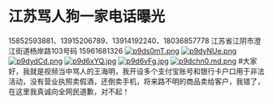 # 江苏骂人狗一家电话曝光
15852593881、13915206789、13914192240、18036857778
江苏省江阴市澄江街道杨岸路103号码 15961681326
[![p9ds0mT.png](https://s1.ax1x.com/2023/05/07/p9ds0mT.png)](https://imgse.com/i/p9ds0mT)
[![p9dyNUe.png](https://s1.ax1x.com/2023/05/07/p9dyNUe.png)](https://imgse.com/i/p9dyNUe)
[![p9dydCd.png](https://s1.ax1x.com/2023/05/07/p9dydCd.png)](https://imgse.com/i/p9dydCd)
[![p9d6xYQ.jpg](https://s1.ax1x.com/2023/05/07/p9d6xYQ.jpg)](https://imgse.com/i/p9d6xYQ)
[![p9d6vFg.jpg](https://s1.ax1x.com/2023/05/07/p9d6vFg.jpg)](https://imgse.com/i/p9d6vFg)
[![p9dchn0.md.png](https://s1.ax1x.com/2023/05/07/p9dchn0.md.png)](https://imgse.com/i/p9dchn0)
#大家好，我就是视频当中骂人的王海明，我开设多个支付宝账号和银行卡户口用于非法活动，没有营业执照卖假酒，还倒卖手机，将来路不明的商品卖给客户，我错了，在这里我真诚向全网民道歉，对不起！
